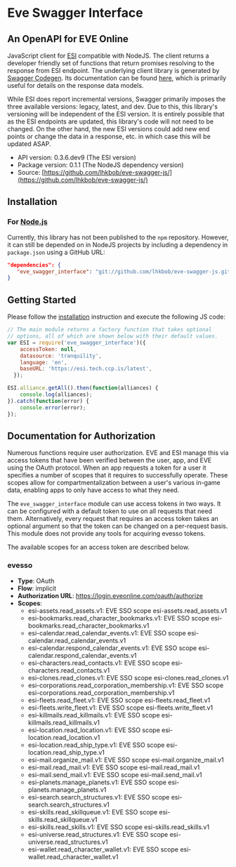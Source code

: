 # Eve Swagger Interface

## An OpenAPI for EVE Online

JavaScript client for [ESI](https://developers.eveonline.com/blog/article/introducing-the-esi-api) compatible with NodeJS.
The client returns a developer friendly set of functions that return promises resolving to the response from ESI endpoint.
The underlying client library is generated by [Swagger Codegen](https://github.com/swagger-api/swagger-codegen).
Its documentation can be found [here](https://github.com/lhkbob/eve-swagger-js/blob/master/generated/README.md), which is primarily useful for details on the response data models.

While ESI does report incremental versions, Swagger primarily imposes the three available versions: legacy, latest, and dev. Due to this, this library's versioning will be independent of the ESI version. It is entirely possible that as the ESI endpoints are updated, this library's code will not need to be changed. On the other hand, the new ESI versions could add new end points or change the data in a response, etc. in which case this will be updated ASAP.

- API version: 0.3.6.dev9 (The ESI version)
- Package version: 0.1.1 (The NodeJS dependency version)
- Source: [https://github.com/lhkbob/eve-swagger-js/](https://github.com/lhkbob/eve-swagger-js/)

## Installation

### For [Node.js](https://nodejs.org/)

Currently, this library has not been published to the `npm` repository.
However, it can still be depended on in NodeJS projects by including a dependency in `package.json` using a GitHub URL:

```json
"dependencies": {
   "eve_swagger_interface": "git://github.com/lhkbob/eve-swagger-js.git",
}
```

## Getting Started

Please follow the [installation](#installation) instruction and execute the following JS code:

```javascript
// The main module returns a factory function that takes optional
// options, all of which are shown below with their default values.
var ESI = require('eve_swagger_interface')({
    accessToken: null,
    datasource: 'tranquility',
    language: 'en',
    baseURL: 'https://esi.tech.ccp.is/latest',
  });

ESI.alliance.getAll().then(function(alliances) {
    console.log(alliances);
}).catch(function(error) {
    console.error(error);
});
```

## Documentation for Authorization

Numerous functions require user authorization. 
EVE and ESI manage this via access tokens that have been verified between the user, app, and EVE using the OAuth protocol. 
When an app requests a token for a user it specifies a number of scopes that it requires to successfully operate. 
These scopes allow for compartmentalization between a user's various in-game data, enabling apps to only have access to what they need.

The `eve_swagger_interface` module can use access tokens in two ways.
It can be configured with a default token to use on all requests that need them.
Alternatively, every request that requires an access token takes an optional argument so that the token can be changed on a per-request basis.
This module does not provide any tools for acquiring evesso tokens.

The available scopes for an access token are described below.

### evesso

- **Type**: OAuth
- **Flow**: implicit
- **Authorization URL**: https://login.eveonline.com/oauth/authorize
- **Scopes**: 
  - esi-assets.read_assets.v1: EVE SSO scope esi-assets.read_assets.v1
  - esi-bookmarks.read_character_bookmarks.v1: EVE SSO scope esi-bookmarks.read_character_bookmarks.v1
  - esi-calendar.read_calendar_events.v1: EVE SSO scope esi-calendar.read_calendar_events.v1
  - esi-calendar.respond_calendar_events.v1: EVE SSO scope esi-calendar.respond_calendar_events.v1
  - esi-characters.read_contacts.v1: EVE SSO scope esi-characters.read_contacts.v1
  - esi-clones.read_clones.v1: EVE SSO scope esi-clones.read_clones.v1
  - esi-corporations.read_corporation_membership.v1: EVE SSO scope esi-corporations.read_corporation_membership.v1
  - esi-fleets.read_fleet.v1: EVE SSO scope esi-fleets.read_fleet.v1
  - esi-fleets.write_fleet.v1: EVE SSO scope esi-fleets.write_fleet.v1
  - esi-killmails.read_killmails.v1: EVE SSO scope esi-killmails.read_killmails.v1
  - esi-location.read_location.v1: EVE SSO scope esi-location.read_location.v1
  - esi-location.read_ship_type.v1: EVE SSO scope esi-location.read_ship_type.v1
  - esi-mail.organize_mail.v1: EVE SSO scope esi-mail.organize_mail.v1
  - esi-mail.read_mail.v1: EVE SSO scope esi-mail.read_mail.v1
  - esi-mail.send_mail.v1: EVE SSO scope esi-mail.send_mail.v1
  - esi-planets.manage_planets.v1: EVE SSO scope esi-planets.manage_planets.v1
  - esi-search.search_structures.v1: EVE SSO scope esi-search.search_structures.v1
  - esi-skills.read_skillqueue.v1: EVE SSO scope esi-skills.read_skillqueue.v1
  - esi-skills.read_skills.v1: EVE SSO scope esi-skills.read_skills.v1
  - esi-universe.read_structures.v1: EVE SSO scope esi-universe.read_structures.v1
  - esi-wallet.read_character_wallet.v1: EVE SSO scope esi-wallet.read_character_wallet.v1

